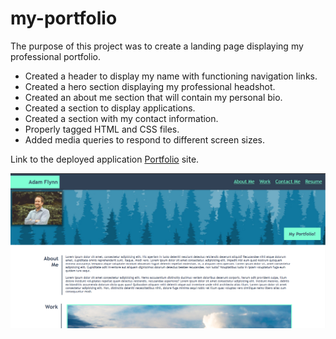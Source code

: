 # my-portfolio

The purpose of this project was to create a landing page displaying my professional portfolio. 

- Created a header to display my name with functioning navigation links.
- Created a hero section displaying my professional headshot.
- Created an about me section that will contain my personal bio.
- Created a section to display applications.
- Created a section with my contact information.
- Properly tagged HTML and CSS files.
- Added media queries to respond to different screen sizes.
  

Link to the deployed application [Portfolio](https://adamjflynn.github.io/my-portfolio/) site.

![My Portfolio](/assets/myportfolio.jpg "MarineGEO logo")